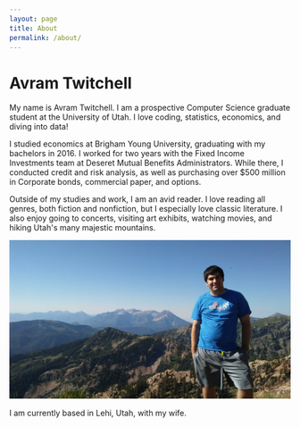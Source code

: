 ```yaml
---
layout: page
title: About
permalink: /about/
---
```


# Avram Twitchell

My name is Avram Twitchell. I am a prospective Computer Science graduate student at the University of Utah. I love coding, statistics, economics, and diving into data! 

I studied economics at Brigham Young University, graduating with my bachelors
in 2016. I worked for two years with the Fixed Income Investments team at
Deseret Mutual Benefits Administrators. While there, I conducted credit and risk
analysis, as well as purchasing over $500 million in Corporate bonds, commercial
paper, and options.

Outside of my studies and work, I am an avid reader. I love reading all genres,
both fiction and nonfiction, but I especially love classic literature. I also
enjoy going to concerts, visiting art exhibits, watching movies, and hiking Utah's many majestic
mountains.

<img src="/assets/mountain.jpg" alt="Mountains">

I am currently based in Lehi, Utah, with my wife.

